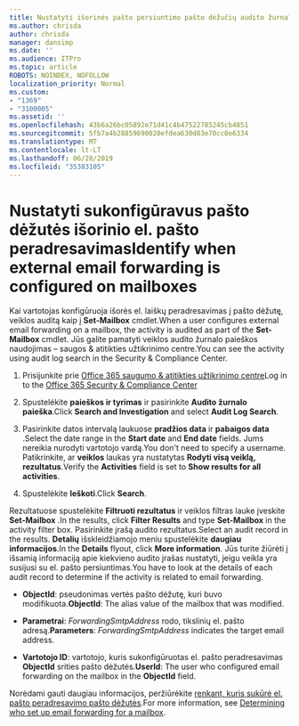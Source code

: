 ```yaml
---
title: Nustatyti išorinės pašto persiuntimo pašto dėžučių audito žurnaluose
ms.author: chrisda
author: chrisda
manager: dansimp
ms.date: ''
ms.audience: ITPro
ms.topic: article
ROBOTS: NOINDEX, NOFOLLOW
localization_priority: Normal
ms.custom:
- "1369"
- "3100005"
ms.assetid: ''
ms.openlocfilehash: 43b6a26bc05892e71d41c4b47522785245cb4851
ms.sourcegitcommit: 5fb7a4b28859690020efdea630d03e70cc0e6334
ms.translationtype: MT
ms.contentlocale: lt-LT
ms.lasthandoff: 06/28/2019
ms.locfileid: "35383105"
---
```

# <a name="identify-when-external-email-forwarding-is-configured-on-mailboxes"></a><span data-ttu-id="78f24-102">Nustatyti sukonfigūravus pašto dėžutės išorinio el. pašto peradresavimas</span><span class="sxs-lookup"><span data-stu-id="78f24-102">Identify when external email forwarding is configured on mailboxes</span></span>

<span data-ttu-id="78f24-103">Kai vartotojas konfigūruoja išorės el. laiškų peradresavimas į pašto dėžutę, veiklos auditą kaip į **Set-Mailbox** cmdlet.</span><span class="sxs-lookup"><span data-stu-id="78f24-103">When a user configures external email forwarding on a mailbox, the activity is audited as part of the **Set-Mailbox** cmdlet.</span></span> <span data-ttu-id="78f24-104">Jūs galite pamatyti veiklos audito žurnalo paieškos naudojimas – saugos & atitikties užtikrinimo centre.</span><span class="sxs-lookup"><span data-stu-id="78f24-104">You can see the activity using audit log search in the Security & Compliance Center.</span></span>

1. <span data-ttu-id="78f24-105">Prisijunkite prie [Office 365 saugumo & atitikties užtikrinimo centre](https://protection.office.com/)</span><span class="sxs-lookup"><span data-stu-id="78f24-105">Log in to the [Office 365 Security & Compliance Center](https://protection.office.com/)</span></span>

2. <span data-ttu-id="78f24-106">Spustelėkite **paieškos ir tyrimas** ir pasirinkite **Audito žurnalo paieška**.</span><span class="sxs-lookup"><span data-stu-id="78f24-106">Click **Search and Investigation** and select **Audit Log Search**.</span></span>

3. <span data-ttu-id="78f24-107">Pasirinkite datos intervalą laukuose **pradžios data** ir **pabaigos data** .</span><span class="sxs-lookup"><span data-stu-id="78f24-107">Select the date range in the **Start date** and **End date** fields.</span></span> <span data-ttu-id="78f24-108">Jums nereikia nurodyti vartotojo vardą.</span><span class="sxs-lookup"><span data-stu-id="78f24-108">You don't need to specify a username.</span></span> <span data-ttu-id="78f24-109">Patikrinkite, ar **veiklos** laukas yra nustatytas **Rodyti visą veiklą, rezultatus**.</span><span class="sxs-lookup"><span data-stu-id="78f24-109">Verify the **Activities** field is set to **Show results for all activities**.</span></span>

4. <span data-ttu-id="78f24-110">Spustelėkite **Ieškoti**.</span><span class="sxs-lookup"><span data-stu-id="78f24-110">Click **Search**.</span></span>

<span data-ttu-id="78f24-111">Rezultatuose spustelėkite **Filtruoti rezultatus** ir veiklos filtras lauke įveskite **Set-Mailbox** .</span><span class="sxs-lookup"><span data-stu-id="78f24-111">In the results, click **Filter Results** and type **Set-Mailbox** in the activity filter box.</span></span> <span data-ttu-id="78f24-112">Pasirinkite įrašą audito rezultatus.</span><span class="sxs-lookup"><span data-stu-id="78f24-112">Select an audit record in the results.</span></span> <span data-ttu-id="78f24-113">**Detalių** išskleidžiamojo meniu spustelėkite **daugiau informacijos**.</span><span class="sxs-lookup"><span data-stu-id="78f24-113">In the **Details** flyout, click **More information**.</span></span> <span data-ttu-id="78f24-114">Jūs turite žiūrėti į išsamią informaciją apie kiekvieno audito įrašas nustatyti, jeigu veikla yra susijusi su el. pašto persiuntimas.</span><span class="sxs-lookup"><span data-stu-id="78f24-114">You have to look at the details of each audit record to determine if the activity is related to email forwarding.</span></span>

- <span data-ttu-id="78f24-115">**ObjectId**: pseudonimas vertės pašto dėžutę, kuri buvo modifikuota.</span><span class="sxs-lookup"><span data-stu-id="78f24-115">**ObjectId**: The alias value of the mailbox that was modified.</span></span>

- <span data-ttu-id="78f24-116">**Parametrai**: _ForwardingSmtpAddress_ rodo, tikslinių el. pašto adresą.</span><span class="sxs-lookup"><span data-stu-id="78f24-116">**Parameters**: _ForwardingSmtpAddress_ indicates the target email address.</span></span>

- <span data-ttu-id="78f24-117">**Vartotojo ID**: vartotojo, kuris sukonfigūruotas el. pašto peradresavimas **ObjectId** srities pašto dėžutės.</span><span class="sxs-lookup"><span data-stu-id="78f24-117">**UserId**: The user who configured email forwarding on the mailbox in the **ObjectId** field.</span></span>

<span data-ttu-id="78f24-118">Norėdami gauti daugiau informacijos, peržiūrėkite [renkant, kuris sukūrė el. pašto peradresavimo pašto dėžutės](https://docs.microsoft.com/office365/securitycompliance/auditing-troubleshooting-scenarios#determining-who-set-up-email-forwarding-for-a-mailbox).</span><span class="sxs-lookup"><span data-stu-id="78f24-118">For more information, see [Determining who set up email forwarding for a mailbox](https://docs.microsoft.com/office365/securitycompliance/auditing-troubleshooting-scenarios#determining-who-set-up-email-forwarding-for-a-mailbox).</span></span>

